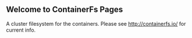 ## Welcome to ContainerFs Pages

A cluster filesystem for the containers. Please see http://containerfs.io/ for current info.
